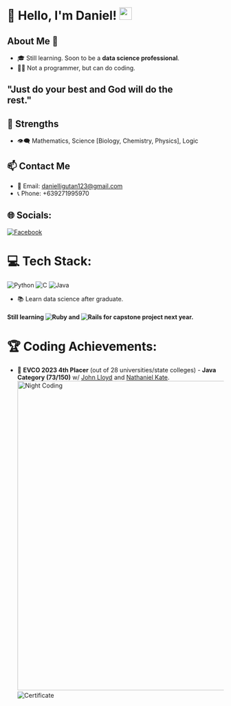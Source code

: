 # 👋 Hello, I'm Daniel! <img src="https://github.com/TheDudeThatCode/TheDudeThatCode/raw/master/Assets/Hi.gif" width="29px">

## About Me 🚀
- 🎓 Still learning. Soon to be a **data science professional**.<img alt="Night Coding" src="https://cdn.dribbble.com/users/634508/screenshots/2172083/media/1cc2d961f9b95d233963a7868214ca93.gif" align="right" style="width:300 px; height: 90px; position: relative; bottom: 300px">
- 🏴‍☠️ Not a programmer, but can do coding.
## "Just do your best and God will do the rest." 

## 💪 Strengths
- 👁️‍🗨️ Mathematics, Science [Biology, Chemistry, Physics], Logic

## 📫 Contact Me
- 📧 Email: danielligutan123@gmail.com
- 📞 Phone: +639271995970

## 🌐 Socials:
[![Facebook](https://img.shields.io/badge/Facebook-%231877F2.svg?logo=Facebook&logoColor=white)](https://facebook.com/dandee2002)

# 💻 Tech Stack:
![Python](https://img.shields.io/badge/python-3670A0?style=for-the-badge&logo=python&logoColor=ffdd54)
![C](https://img.shields.io/badge/c-%2300599C.svg?style=for-the-badge&logo=c&logoColor=white)
![Java](https://img.shields.io/badge/Java-ED8B00?style=for-the-badge&logo=openjdk&logoColor=white)
- 📚 Learn data science after graduate.

#### Still learning ![Ruby](https://img.shields.io/badge/ruby-%23CC342D.svg?style=for-the-badge&logo=ruby&logoColor=white) and ![Rails](https://img.shields.io/badge/rails-%23CC0000.svg?style=for-the-badge&logo=ruby-on-rails&logoColor=white) for capstone project next year.

# 🏆 Coding Achievements:
- 🌟 **EVCO 2023 4th Placer** (out of 28 universities/state colleges) - **Java Category (73/150)** w/ <a href="https://github.com/KiyoScript">John Lloyd</a> and <a href="https://github.com/nathanielkatesimon">Nathaniel Kate</a>.
<a href="https://sites.google.com/southernleytestateu.edu.ph/programmingcontest/home?authuser=0"><img alt="Night Coding" src="https://github.com/LeeGoTech/LeeGoTech/assets/119865852/db5b569d-e653-4a86-b96c-fce993e89d19" style="width:718px;"></a>
![Certificate](https://github.com/LeeGoTech/LeeGoTech/assets/119865852/0b75bb5e-0f4f-4e36-9996-195632bb8fbc)
